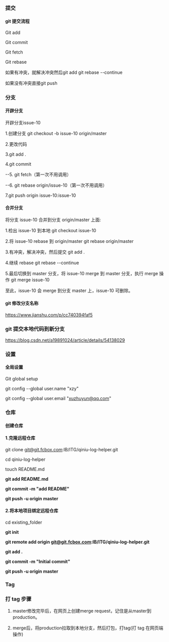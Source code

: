 

### 提交

#### git 提交流程

Git add

Git commit

Git fetch

Git rebase

如果有冲突，就解决冲突然后git add git rebase --continue 

如果没有冲突直接git push

 

 ### 分支

#### 开辟分支

开辟分支issue-10

1.创建分支 git checkout -b issue-10 origin/master

2.更改代码

3.git add .

4.git commit

--5. git fetch（第一次不用调用）

--6. git rebase origin/issue-10（第一次不用调用）

7.git push origin issue-10:issue-10

#### 合并分支

将分支 issue-10 合并到分支 origin/master 上面:

1.检出 issue-10 到本地 git checkout issue-10

2.将 issue-10 rebase 到 origin/master     git rebase origin/master

3.有冲突，解决冲突，然后提交 git add .

4.继续 rebase git rebase --continue

5.最后切换到 master 分支，将 issue-10 merge 到 master 分支，执行 merge 操作 git merge issue-10

至此，issue-10 会 merge 到分支 master 上，issue-10 可删除。

#### git 修改分支名称

<https://www.jianshu.com/p/cc740394faf5>

### **git 提交本地代码到新分支**

<https://blog.csdn.net/a19891024/article/details/54138029>

 

### 设置



#### 全局设置

Git global setup

git config --global user.name "xzy"

git config --global user.email "xuzhuyun@qq.com"

 

### 仓库

#### 创建仓库

#### **1.克隆远程仓库**

git clone git@git.fcbox.com:IB/ITG/qiniu-log-helper.git

cd qiniu-log-helper

touch README.md

**git add README.md**

**git commit -m "add README"**

**git push -u origin master**

 

#### **2.将本地项目绑定远程仓库**

cd existing_folder

**git init**

**git remote add origin git@git.fcbox.com:IB/ITG/qiniu-log-helper.git**

**git add .**

**git commit -m "Initial commit"**

**git push -u origin master**

 

### Tag

### **打  tag  步骤**

1. master修改完毕后，在网页上创建merge request，记住是从master到production。

2. merge后，将production拉取到本地分支，然后打包，打tag(打 tag 在网页端操作)

 

 

 

 

 
